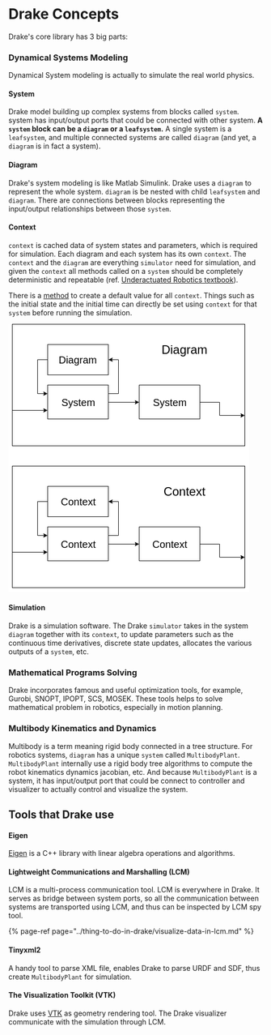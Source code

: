 # Drake Concepts

Drake's core library has 3 big parts:

### Dynamical Systems Modeling

Dynamical System modeling is actually to simulate the real world physics.

#### System

Drake model building up complex systems from blocks called `system`. system has input/output ports that could be connected with other system. **A `system` block can be a `diagram` or a `leafsystem`.** A single system is a `leafsystem`, and multiple connected systems are called `diagram` \(and yet, a `diagram` is in fact a system\).

#### Diagram

Drake's system modeling is like Matlab Simulink. Drake uses a `diagram` to represent the whole system. `diagram` is be nested with child `leafsystem` and `diagram`. There are connections between blocks representing the input/output relationships between those `system`. 

#### Context

`context` is cached data of system states and parameters, which is required for simulation. Each diagram and each system has its own `context`. The `context` and the `diagram` are everything `simulator` need for simulation, and given the `context` all methods called on a `system` should be completely deterministic and repeatable \(ref. [Underactuated Robotics textbook](http://underactuated.csail.mit.edu/underactuated.html?chapter=systems)\).

There is a [method](https://drake.mit.edu/doxygen_cxx/classdrake_1_1systems_1_1_system.html#ab4e6ee413f4f47a20f6dcc2cbd831b88) to create a default value for all `context`. Things such as the initial state and the initial time can directly be set using `context` for that `system` before running the simulation.

![](../.gitbook/assets/diagram.png)

#### Simulation

Drake is a simulation software. The Drake `simulator` takes in the system `diagram` together with its `context`, to update parameters such as the continuous time derivatives, discrete state updates, allocates the various outputs of a `system`, etc.

### Mathematical Programs Solving

Drake incorporates famous and useful optimization tools, for example, Gurobi, SNOPT, IPOPT, SCS, MOSEK. These tools helps to solve mathematical problem in robotics, especially in motion planning.

### Multibody Kinematics and Dynamics

Multibody is a term meaning rigid body connected in a tree structure. For robotics systems, `diagram` has a unique `system` called `MultibodyPlant`. `MultibodyPlant` internally use a rigid body tree algorithms to compute the robot kinematics dynamics jacobian, etc. And because `MultibodyPlant` is a system, it has input/output port that could be connect to controller and visualizer to actually control and visualize the system.

## Tools that Drake use

#### Eigen

[Eigen](http://eigen.tuxfamily.org/index.php?title=Main_Page) is a C++ library with linear algebra operations and algorithms.

#### Lightweight Communications and Marshalling \(LCM\)

LCM is a multi-process communication tool. LCM is everywhere in Drake. It serves as bridge between system ports, so all the communication between systems are transported using LCM, and thus can be inspected by LCM spy tool.

{% page-ref page="../thing-to-do-in-drake/visualize-data-in-lcm.md" %}

#### Tinyxml2

A handy tool to parse XML file, enables Drake to parse URDF and SDF, thus create `MultibodyPlant` for simulation.

#### The Visualization Toolkit \(VTK\)

Drake uses [VTK](https://vtk.org/) as geometry rendering tool. The Drake visualizer communicate with the simulation through LCM.

